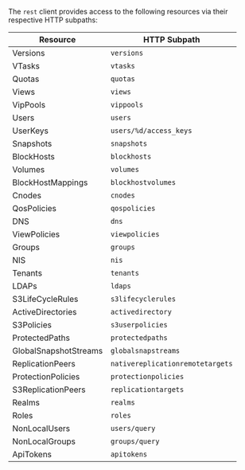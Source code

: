 The `rest` client provides access to the following resources via their respective HTTP subpaths:

| Resource             | HTTP Subpath                    |
|----------------------|---------------------------------|
| Versions             | `versions`                      |
| VTasks               | `vtasks`                        |
| Quotas               | `quotas`                        |
| Views                | `views`                         |
| VipPools             | `vippools`                      |
| Users                | `users`                         |
| UserKeys             | `users/%d/access_keys`          |
| Snapshots            | `snapshots`                     |
| BlockHosts           | `blockhosts`                    |
| Volumes              | `volumes`                       |
| BlockHostMappings    | `blockhostvolumes`              |
| Cnodes               | `cnodes`                        |
| QosPolicies          | `qospolicies`                   |
| DNS                  | `dns`                           |
| ViewPolicies         | `viewpolicies`                  |
| Groups               | `groups`                        |
| NIS                  | `nis`                           |
| Tenants              | `tenants`                       |
| LDAPs                | `ldaps`                         |
| S3LifeCycleRules     | `s3lifecyclerules`              |
| ActiveDirectories    | `activedirectory`               |
| S3Policies           | `s3userpolicies`                |
| ProtectedPaths       | `protectedpaths`                |
| GlobalSnapshotStreams | `globalsnapstreams`             |
| ReplicationPeers     | `nativereplicationremotetargets` |
| ProtectionPolicies   | `protectionpolicies`            |
| S3ReplicationPeers   | `replicationtargets`            |
| Realms               | `realms`                        |
| Roles                | `roles`                         |
| NonLocalUsers        | `users/query`                   |
| NonLocalGroups       | `groups/query`                  |
| ApiTokens            | `apitokens`                     |
